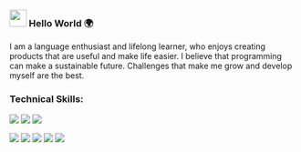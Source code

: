 ### <img src="https://raw.githubusercontent.com/MartinHeinz/MartinHeinz/master/wave.gif" width="30px"> Hello World 🌍 

I am a language enthusiast and lifelong learner, who enjoys creating products that are useful and make life easier. 
I believe that programming can make a sustainable future. Challenges that make me grow and develop myself are the best.


### Technical Skills:

![](https://img.shields.io/badge/<BACKEND>-<Node.js/Express>-informational?style=flat&logo=data:image/svg%2bxml;base64,<BASE64_DATA>)
![](https://img.shields.io/badge/<BACKEND>-<REST>-informational?style=flat&logo=data:image/svg%2bxml;base64,<BASE64_DATA>)
![](https://img.shields.io/badge/<BACKEND>-<MongoDB/PostgreSQL>-informational?style=flat&logo=data:image/svg%2bxml;base64,<BASE64_DATA>)

![](https://img.shields.io/badge/<FRONTEND>-<REACT>-informational?style=flat&logo=<LOGO_NAME>&logoColor=white&color=2bbc8a)
![](https://img.shields.io/badge/<FRONTEND>-<REDUX>-informational?style=flat&logo=<LOGO_NAME>&logoColor=white&color=2bbc8a)
![](https://img.shields.io/badge/<FRONTEND>-<HTML>-informational?style=flat&logo=<LOGO_NAME>&logoColor=white&color=2bbc8a)
![](https://img.shields.io/badge/<FRONTEND>-<jQuery/Bootstrap>-informational?style=flat&logo=<LOGO_NAME>&logoColor=white&color=2bbc8a)
![](https://img.shields.io/badge/<FRONTEND>-<CSS/SASS/Material-ui>-informational?style=flat&logo=<LOGO_NAME>&logoColor=white&color=fc0324)


